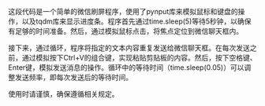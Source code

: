 这段代码是一个简单的微信刷屏程序，使用了pynput库来模拟鼠标和键盘的操作，以及tqdm库来显示进度条。程序首先通过time.sleep(5)等待5秒钟，以确保有足够的时间准备。然后，通过模拟鼠标点击，将焦点定位到微信聊天框内。

接下来，通过循环，程序将指定的文本内容重复发送给微信聊天框。在每次发送之前，通过模拟按下Ctrl+V的组合键，实现粘贴剪贴板的内容。然后，按下空格键、Enter键，模拟发送消息的操作。循环中的等待时间（time.sleep(0.05)）可以调整发送频率，即每次发送后的等待时间。

使用时请谨慎，确保遵循相关规定。
